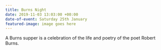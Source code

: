 ```yaml
---
title: Burns Night
date: 2019-11-03 13:03:00 +00:00
date-of-event: Saturday 25th January
featured-image: image goes here
---
```


A Burns supper is a celebration of the life and poetry of the poet Robert Burns.
